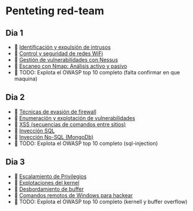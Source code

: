 # Penteting red-team

## Dia 1
- 📗 [Identificación y expulsión de intrusos](./identifying-users-intruders-expulsion.es.md)
- 📗 [Control y seguridad de redes WiFi](./control-security-wifi.es.md)
- 📗 [Gestión de vulnerabilidades con Nessus](./vulnerabilities-management-nessus.es.md)
- 📗 [Escaneo con Nmap: Análisis activo y pasivo](./scanning-nmap-active-passive.es.md)
- 🧪 TODO: Explota el OWASP top 10 completo (falta confirmar en que maquina)


## Dia 2

- 📗 [Técnicas de evasión de firewall](./firewall-evasion-techniques.es.md)
- 📗 [Enumeración y explotación de vulnerabilidades](./vulnerabilities-enumeration-exploitation.es.md)
- 📗 [XSS (secuencias de comandos entre sitios)](./xss-cross-site-scripting.es.md)
- 📗 [Inyección SQL](./sql-injection.es.md)
- 📗 [Inyección No-SQL (MongoDb)](./no-sql-injection-mongodb.es.md)
- 🧪 TODO: Explota el OWASP top 10 completo (sql-injection)
  
## Dia 3

- 📗 [Escalamiento de Privilegios](./privilege-escalation.es.md)
- 📗 [Explotaciones del kernel](./kernel-exploit.es.md)
- 📗 [Desbordamiento de buffer](./buffer-overflow.es.md)
- 📗 [Comandos remotos de Windows para hackear](./windows-remote-hacking-commands.es.md)
- 🧪 TODO: Explota el OWASP top 10 completo (kernell y buffer overflow)

